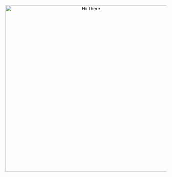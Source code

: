 
<br> <br>
<p align="center">
  <img alt="Hi There" src="https://dignitio.com/wp-content/uploads/2021/01/mob1.gif" width="520"/>
</p>
<br><br><br>
